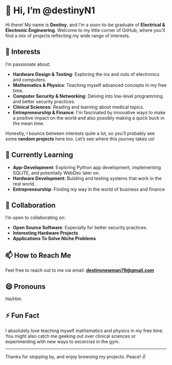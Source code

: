 # 👋 Hi, I’m @destinyN1

Hi there! My name is **Destiny**, and I’m a soon-to-be graduate of **Electrical & Electronic Engineering**. Welcome to my little corner of GitHub, where you’ll find a mix of projects reflecting my wide range of interests.

## 👀 Interests

I’m passionate about:
- **Hardware Design & Testing**: Exploring the ins and outs of electronics and computers.
- **Mathematics & Physics**: Teaching myself advanced concepts in my free time.
- **Computer Security & Networking**: Delving into low-level programming and better security practices.
- **Clinical Sciences**: Reading and learning about medical topics.
- **Entrepreneurship & Finance**: I'm fascinated by innovative ways to make a positive impact on the world and also possibly making a quick buck in the mean time. 

Honestly, I bounce between interests quite a lot, so you’ll probably see some **random projects** here too. Let’s see where this journey takes us!

## 🌱 Currently Learning

- **App-Development**: Exploring Python app development, implementing SQLITE, and potentially WebDev later on.
- **Hardware Development**: Building and testing systems that work in the real world.
- **Entrepreneurship**: Finding my way in the world of business and finance
  

## 💞️ Collaboration

I’m open to collaborating on:
- **Open Source Software**: Especially for better security practices.
- **Interesting Hardware Projects**
- **Applications To Solve Niche Problems**

## 📫 How to Reach Me

Feel free to reach out to me via email: **destinynewman79@gmail.com**

## 😄 Pronouns

He/Him

## ⚡ Fun Fact

I absolutely love teaching myself mathematics and physics in my free time. You might also catch me geeking out over clinical sciences or experimenting with new ways to excercise in the gym.

---

Thanks for stopping by, and enjoy browsing my projects. Peace! ✌️
